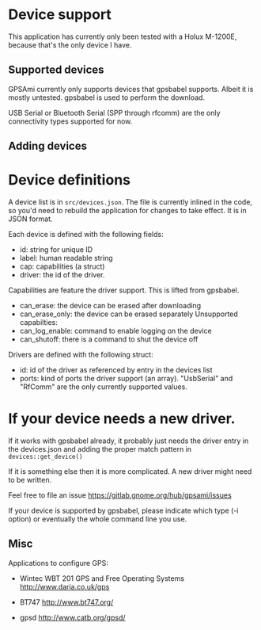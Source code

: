 Device support
==============

This application has currently only been tested with a Holux M-1200E,
because that's the only device I have.

Supported devices
-----------------

GPSAmi currently only supports devices that gpsbabel supports. Albeit
it is mostly untested. gpsbabel is used to perform the download.

USB Serial or Bluetooth Serial (SPP through rfcomm) are the only
connectivity types supported for now.

Adding devices
--------------

# Device definitions

A device list is in `src/devices.json`. The file is currently inlined in
the code, so you'd need to rebuild the application for changes to take
effect. It is in JSON format.

Each device is defined with the following fields:

* id: string for unique ID
* label: human readable string
* cap: capabilities (a struct)
* driver: the id of the driver.

Capabilities are feature the driver support. This is lifted from
gpsbabel.
* can_erase: the device can be erased after downloading
* can_erase_only: the device can be erased separately
Unsupported capabilties:
* can_log_enable: command to enable logging on the device
* can_shutoff: there is a command to shut the device off

Drivers are defined with the following struct:
* id: id of the driver as referenced by entry in the devices list
* ports: kind of ports the driver support (an array). "UsbSerial" and
  "RfComm" are the only currently supported values.

# If your device needs a new driver.

If it works with gpsbabel already, it probably just needs the driver
entry in the devices.json and adding the proper match pattern in
`devices::get_device()`

If it is something else then it is more complicated. A new driver
might need to be written.

Feel free to file an issue https://gitlab.gnome.org/hub/gpsami/issues

If your device is supported by gpsbabel, please indicate which type
(-i option) or eventually the whole command line you use.

Misc
----

Applications to configure GPS:

* Wintec WBT 201 GPS and Free Operating Systems http://www.daria.co.uk/gps

* BT747 http://www.bt747.org/

* gpsd http://www.catb.org/gpsd/
